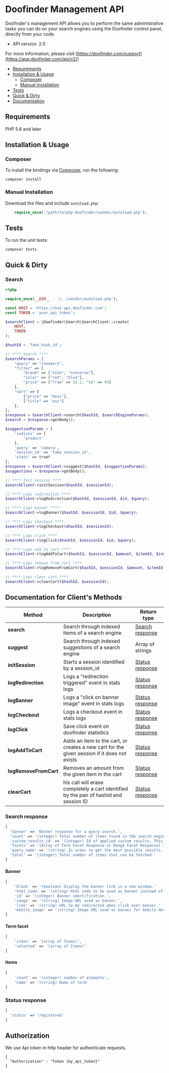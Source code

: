 # Doofinder Management API

Doofinder's management API allows you to perform the same administrative tasks you can do on your search engines using the Doofinder control panel, directly from your code.

- API version: 2.0

For more information, please visit [https://doofinder.com/support](https://app.doofinder.com/api/v2/)

<!-- TOC depthFrom:2 -->

- [Requirements](#requirements)
- [Installation & Usage](#installation--usage)
  - [Composer](#composer)
  - [Manual Installation](#manual-installation)
- [Tests](#tests)
- [Quick & Dirty](#quick--dirty)
- [Documentation](#documentation-for-clients-methods)

<!-- /TOC -->

## Requirements

PHP 5.6 and later

## Installation & Usage
### Composer

To install the bindings via [Composer](http://getcomposer.org/), run the following:

`composer install`

### Manual Installation

Download the files and include `autoload.php`:

```php
    require_once('/path/to/php-doofinder/vendor/autoload.php');
```

## Tests

To run the unit tests:

```
composer tests
```

## Quick & Dirty
### Search
```php
<?php

require_once(__DIR__ . '/../vendor/autoload.php');

const HOST = 'https://eu1-api.doofinder.com';
const TOKEN = 'your_api_token';

$searchClient = \Doofinder\Search\SearchClient::create(
    HOST,
    TOKEN
);

$hashId = 'fake_hash_id';

// **** Search ****
$searchParams = [
    "query" => "sneakers",
    "filter" => [
        "brand" => ["nike", "converse"],
        "color" => ["red", "blue"],
        "price" => ["from" => 33.2, "to" => 99]
    ],
    "sort" => [
        ["price" => "desc"],
        ["title" => "asc"]
    ],
];
$response = $searchClient->search($hashId, $searchEngineParams);
$search = $response->getBody();

$suggestionParams = [
    'indices' => [
        'product'
    ],
    'query' => 'cámara',
    'session_id' => 'fake_session_id',
    'stats' => trueº
];
$response = $searchClient->suggest($hashId, $suggestionParams);
$suggestions = $response->getBody();

// **** Init session ****
$searchClient->initSession($hashId, $sessionId);

// **** Logs redirection ****
$searchClient->logRedirection($hashId, $sessionId, $id, $query);

// **** Logs banner ****
$searchClient->logBanner($hashId, $sessionId, $id, $query);

// **** Logs checkout ****
$searchClient->logCheckout($hashId, $sessionId);

// **** Logs click ****
$searchClient->logClick($hashId, $sessionId, $id, $query);

// **** Logs add to cart ****
$searchClient->logAddToCart($hashId, $sessionId, $amount, $itemId, $indexId, $price, $title);

// **** Logs remove from cart ****
$searchClient->logRemoveFromCart($hashId, $sessionId, $amount, $itemId, $indexId);

// **** Logs clear cart ****
$searchClient->clearCart($hashId, $sessionId);
```

## Documentation for Client's Methods

| Method                | Description                                                                                 | Return type                         |
|-----------------------|---------------------------------------------------------------------------------------------|-------------------------------------|
| **search**            | Search through indexed items of a search engine                                             | [Search response](#search-response) |
| **suggest**           | Search through indexed suggestions of a search engine                                       | Array of strings                    |
| **initSession**       | Starts a session identified by a session_id                                                 | [Status response](#status-response) |
| **logRedirection**    | Logs a "redirection triggered" event in stats logs                                          | [Status response](#status-response) |
| **logBanner**         | Logs a "click on banner image" event in stats logs                                          | [Status response](#status-response) |
| **logCheckout**       | Logs a checkout event in stats logs                                                         | [Status response](#status-response) |
| **logClick**          | Save click event on doofinder statistics                                                    | [Status response](#status-response) |
| **logAddToCart**      | Adds an item to the cart, or creates a new cart for the given session if it does not exists | [Status response](#status-response) |
| **logRemoveFromCart** | Removes an amount from the given item in the cart                                           | [Status response](#status-response) |
| **clearCart**         | his call will erase completely a cart identified by the pair of hashid and session ID       | [Status response](#status-response) |

### Search response
```php
[
  'banner' => 'Banner response for a query search.',
  'count' => '(integer) Total number of items found in the search engine for the searched term.',
  'custom_results_id' => '(integer) Id of applied custom results. This field will not be included if none of the custom results apply.',
  'facets' => '(Array of Term Facet Response or Range Facet Response) Information about different groupings that can be made for certain fields in the search results.',
  'query_name' => '(string) In order to get the best possible results, Doofinder tries several types of querying. This is the type of the query Doofinder made to obtain these results.',
  'total' => '(integer) Total number of items that can be fetched.'
]
```

#### Banner
```php
[
    'blank' => '(boolean) Display the banner link in a new window.'
    'html_code' => '(string) Html code to be used as banner instead of an image.'
    'id' => '(integer) Banner identification.',
    'image' => '(string) Image URL used as banner.',
    'link' => '(string) URL to be redirected when click over banner.'
    'mobile_image' => '(string) Image URL used as banner for mobile devices.'
]
```

#### Term facet
```php
[
    'items' => '(array of Items)',
    'selected' => '(array of Items)'
]
```

#### Items
```php
[
    'count' => '(integer) number of elements',
    'name' => '(string) Name of term'
]
```

### Status response
```php
[
  'status' => 'registered'
]
```

## Authorization
We use Api token in http header for authenticate requests.
```
{
  "Authorization" : "Token {my_api_token}"
}
```